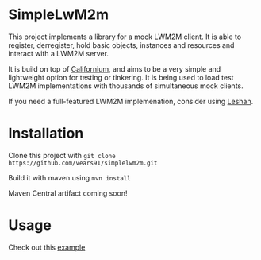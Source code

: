 # SimpleLwM2m

This project implements a library for a mock LWM2M client. It is able to register, derregister, hold basic objects, instances and resources and interact with a LWM2M server.

It is build on top of [Californium](https://eclipse.org/californium/), and aims to be a very simple and lightweight option for testing or tinkering. It is being used to load test LWM2M implementations with thousands of simultaneous mock clients.

If you need a full-featured LWM2M implemenation, consider using [Leshan](https://eclipse.org/leshan/).

# Installation

Clone this project with `git clone https://github.com/vears91/simplelwm2m.git`

Build it with maven using `mvn install`

Maven Central artifact coming soon!

# Usage

Check out this [example](https://github.com/vears91/simplelwm2m/blob/master/src/main/java/com/simplelwm2m/simplelwm2m/MockLwmM2mClientDemo.java)



